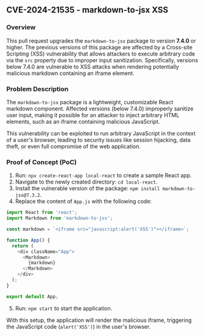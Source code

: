 ##  CVE-2024-21535 - markdown-to-jsx XSS

### Overview

This pull request upgrades the `markdown-to-jsx` package to version **7.4.0** or higher. The previous versions of this package are affected by a Cross-site Scripting (XSS) vulnerability that allows attackers to execute arbitrary code via the `src` property due to improper input sanitization. Specifically, versions below 7.4.0 are vulnerable to XSS attacks when rendering potentially malicious markdown containing an iframe element.

### Problem Description

The `markdown-to-jsx` package is a lightweight, customizable React markdown component. Affected versions (below 7.4.0) improperly sanitize user input, making it possible for an attacker to inject arbitrary HTML elements, such as an iframe containing malicious JavaScript.

This vulnerability can be exploited to run arbitrary JavaScript in the context of a user's browser, leading to security issues like session hijacking, data theft, or even full compromise of the web application.

### Proof of Concept (PoC)

1. Run: `npx create-react-app local-react` to create a sample React app.
2. Navigate to the newly created directory: `cd local-react`.
3. Install the vulnerable version of the package: `npm install markdown-to-jsx@7.3.2`.
4. Replace the content of `App.js` with the following code:

```javascript
import React from 'react';
import Markdown from 'markdown-to-jsx';

const markdown = `<iframe src="javascript:alert('XSS')"></iframe>`;

function App() {
  return (
    <div className="App">
      <Markdown>
        {markdown}
      </Markdown>
    </div>
  );
}

export default App;
```

5. Run: `npm start` to start the application.

With this setup, the application will render the malicious iframe, triggering the JavaScript code (`alert('XSS')`) in the user's browser.

